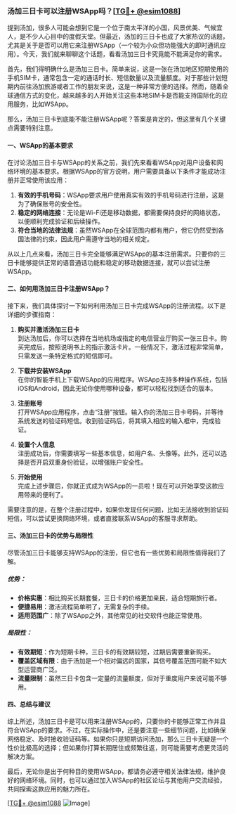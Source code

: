 ### 汤加三日卡可以注册WSApp吗？[[TG💪+ @esim1088](https://t.me/s/esim1088)]

提到汤加，很多人可能会想到它是一个位于南太平洋的小国，风景优美、气候宜人，是不少人心目中的度假天堂。但最近，汤加的三日卡也成了大家热议的话题，尤其是关于是否可以用它来注册WSApp（一个较为小众但功能强大的即时通讯应用）。今天，我们就来聊聊这个话题，看看汤加三日卡究竟能不能满足你的需求。

首先，我们得明确什么是汤加三日卡。简单来说，这是一张在汤加地区短期使用的手机SIM卡，通常包含一定的通话时长、短信数量以及流量额度。对于那些计划短期内前往汤加旅游或者工作的朋友来说，这是一种非常方便的选择。然而，随着全球通信方式的变化，越来越多的人开始关注这些本地SIM卡是否能支持国际化的应用服务，比如WSApp。

那么，汤加三日卡到底能不能注册WSApp呢？答案是肯定的，但这里有几个关键点需要特别注意。

#### 一、WSApp的基本要求

在讨论汤加三日卡与WSApp的关系之前，我们先来看看WSApp对用户设备和网络环境的基本要求。根据WSApp的官方说明，用户需要具备以下条件才能成功注册并正常使用该应用：

1. **有效的手机号码**：WSApp要求用户使用真实有效的手机号码进行注册，这是为了确保账号的安全性。
2. **稳定的网络连接**：无论是Wi-Fi还是移动数据，都需要保持良好的网络状态，以便顺利完成验证和后续操作。
3. **符合当地的法律法规**：虽然WSApp在全球范围内都有用户，但它仍然受到各国法律的约束，因此用户需遵守当地的相关规定。

从以上几点来看，汤加三日卡完全能够满足WSApp的基本注册需求。只要你的三日卡能够提供正常的语音通话功能和稳定的移动数据连接，就可以尝试注册WSApp。

#### 二、如何用汤加三日卡注册WSApp？

接下来，我们具体探讨一下如何利用汤加三日卡完成WSApp的注册流程。以下是详细的步骤指南：

1. **购买并激活汤加三日卡**  
   到达汤加后，你可以选择在当地机场或指定的电信营业厅购买一张三日卡。购买完成后，按照说明书上的指示激活卡片。一般情况下，激活过程非常简单，只需发送一条特定格式的短信即可。

2. **下载并安装WSApp**  
   在你的智能手机上下载WSApp的应用程序。WSApp支持多种操作系统，包括iOS和Android，因此无论你使用哪种设备，都可以轻松找到适合的版本。

3. **注册账号**  
   打开WSApp应用程序，点击“注册”按钮。输入你的汤加三日卡号码，并等待系统发送的验证码短信。收到验证码后，将其填入相应的输入框中，完成验证。

4. **设置个人信息**  
   注册成功后，你需要填写一些基本信息，如用户名、头像等。此外，还可以选择是否开启双重身份验证，以增强账户安全性。

5. **开始使用**  
   完成上述步骤后，你就正式成为WSApp的一员啦！现在可以开始享受这款应用带来的便利了。

需要注意的是，在整个注册过程中，如果你发现任何问题，比如无法接收到验证码短信，可以尝试更换网络环境，或者直接联系WSApp的客服寻求帮助。

#### 三、汤加三日卡的优势与局限性

尽管汤加三日卡能够支持WSApp的注册，但它也有一些优势和局限性值得我们了解。

##### 优势：
- **价格实惠**：相比购买长期套餐，三日卡的价格更加亲民，适合短期旅行者。
- **便捷易用**：激活流程简单明了，无需复杂的手续。
- **适用范围广**：除了WSApp之外，其他常见的社交软件也能正常使用。

##### 局限性：
- **有效期短**：作为短期卡种，三日卡的有效期较短，过期后需要重新购买。
- **覆盖区域有限**：由于汤加是一个相对偏远的国家，其信号覆盖范围可能不如大型运营商广泛。
- **流量限制**：虽然三日卡包含一定量的流量额度，但对于重度用户来说可能不够用。

#### 四、总结与建议

综上所述，汤加三日卡是可以用来注册WSApp的，只要你的卡能够正常工作并且符合WSApp的要求。不过，在实际操作中，还是要注意一些细节问题，比如确保网络稳定、及时接收验证码等。如果你只是短期访问汤加，那么三日卡无疑是一个性价比极高的选择；但如果你打算长期居住或频繁往返，则可能需要考虑更灵活的解决方案。

最后，无论你是出于何种目的使用WSApp，都请务必遵守相关法律法规，维护良好的网络环境。同时，也可以通过加入WSApp的社区论坛与其他用户交流经验，共同探索这款应用的魅力所在。

[[TG💪+ @esim1088](https://t.me/s/esim1088) ![Image](https://i.postimg.cc/4NQfJmqS/Snipaste-2025-05-13-00-14-12.png)]